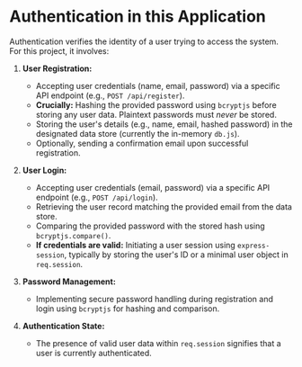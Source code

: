 # Authentication in this Application

Authentication verifies the identity of a user trying to access the system. For this project, it involves:

1.  **User Registration:**

    - Accepting user credentials (name, email, password) via a specific API endpoint (e.g., `POST /api/register`).
    - **Crucially:** Hashing the provided password using `bcryptjs` before storing any user data. Plaintext passwords must _never_ be stored.
    - Storing the user's details (e.g., name, email, hashed password) in the designated data store (currently the in-memory `db.js`).
    - Optionally, sending a confirmation email upon successful registration.

2.  **User Login:**

    - Accepting user credentials (email, password) via a specific API endpoint (e.g., `POST /api/login`).
    - Retrieving the user record matching the provided email from the data store.
    - Comparing the provided password with the stored hash using `bcryptjs.compare()`.
    - **If credentials are valid:** Initiating a user session using `express-session`, typically by storing the user's ID or a minimal user object in `req.session`.

3.  **Password Management:**

    - Implementing secure password handling during registration and login using `bcryptjs` for hashing and comparison.

4.  **Authentication State:**
    - The presence of valid user data within `req.session` signifies that a user is currently authenticated.
